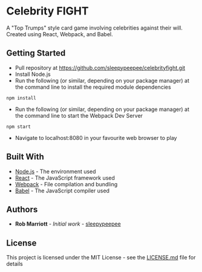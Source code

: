 # Celebrity FIGHT

A "Top Trumps" style card game involving celebrities against their will. Created using React, Webpack, and Babel.

## Getting Started

- Pull repository at https://github.com/sleepypeepee/celebrityfight.git
- Install Node.js
- Run the following (or similar, depending on your package manager) at the command line to install the required module dependencies
```
npm install
```
- Run the following (or similar, depending on your package manager) at the command line to start the Webpack Dev Server
```
npm start
```
- Navigate to localhost:8080 in your favourite web browser to play

## Built With

* [Node.js](https://nodejs.org) - The environment used
* [React](https://reactjs.org) - The JavaScript framework used
* [Webpack](https://webpack.js.org) - File compilation and bundling
* [Babel](https://babeljs.io) - The JavaScript compiler used

## Authors

* **Rob Marriott** - *Initial work* - [sleepypeepee](https://github.com/sleepypeepee)

## License

This project is licensed under the MIT License - see the [LICENSE.md](LICENSE.md) file for details